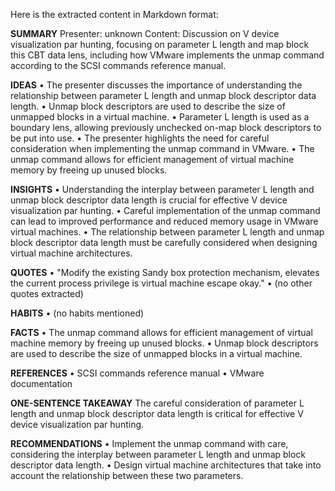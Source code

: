 Here is the extracted content in Markdown format:

**SUMMARY**
Presenter: unknown
Content: Discussion on V device visualization par hunting, focusing on parameter L length and map block this CBT data lens, including how VMware implements the unmap command according to the SCSI commands reference manual.

**IDEAS**
• The presenter discusses the importance of understanding the relationship between parameter L length and unmap block descriptor data length.
• Unmap block descriptors are used to describe the size of unmapped blocks in a virtual machine.
• Parameter L length is used as a boundary lens, allowing previously unchecked on-map block descriptors to be put into use.
• The presenter highlights the need for careful consideration when implementing the unmap command in VMware.
• The unmap command allows for efficient management of virtual machine memory by freeing up unused blocks.

**INSIGHTS**
• Understanding the interplay between parameter L length and unmap block descriptor data length is crucial for effective V device visualization par hunting.
• Careful implementation of the unmap command can lead to improved performance and reduced memory usage in VMware virtual machines.
• The relationship between parameter L length and unmap block descriptor data length must be carefully considered when designing virtual machine architectures.

**QUOTES**
• "Modify the existing Sandy box protection mechanism, elevates the current process privilege is virtual machine escape okay."
• (no other quotes extracted)

**HABITS**
• (no habits mentioned)

**FACTS**
• The unmap command allows for efficient management of virtual machine memory by freeing up unused blocks.
• Unmap block descriptors are used to describe the size of unmapped blocks in a virtual machine.

**REFERENCES**
• SCSI commands reference manual
• VMware documentation

**ONE-SENTENCE TAKEAWAY**
The careful consideration of parameter L length and unmap block descriptor data length is critical for effective V device visualization par hunting.

**RECOMMENDATIONS**
• Implement the unmap command with care, considering the interplay between parameter L length and unmap block descriptor data length.
• Design virtual machine architectures that take into account the relationship between these two parameters.


